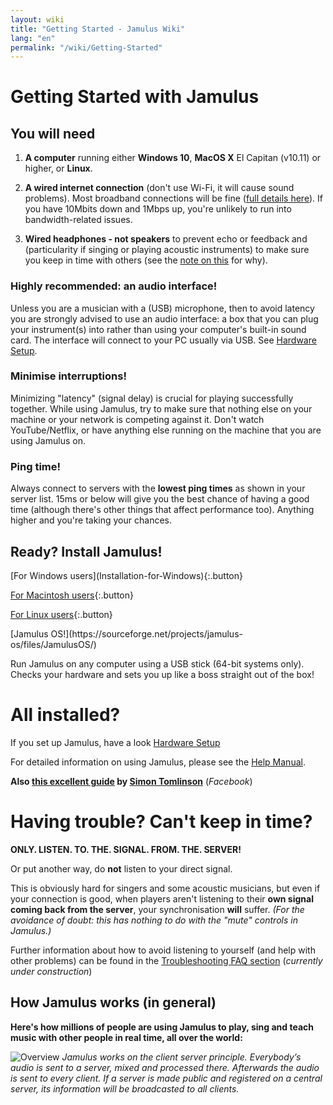 ```yaml
---
layout: wiki
title: "Getting Started - Jamulus Wiki"
lang: "en"
permalink: "/wiki/Getting-Started"
---
```

# Getting Started with Jamulus
## You will need
1. **A computer** running either **Windows 10**, **MacOS X** El Capitan (v10.11) or higher, or **Linux**.

1. **A wired internet connection** (don't use Wi-Fi, it will cause sound problems). Most broadband connections will be fine ([full details here](Quality,-delay-and-network-bandwidth)). If you have 10Mbits down and 1Mbps up, you're unlikely to run into bandwidth-related issues.

1. **Wired headphones - not speakers** to prevent echo or feedback and (particularity if singing or playing acoustic instruments) to make sure you keep in time with others (see the [note on this](Getting-Started#having-trouble-cant-keep-in-time) for why).

### Highly recommended: an audio interface!

Unless you are a musician with a (USB) microphone, then to avoid latency you are strongly advised to use an audio interface: a box that you can plug your instrument(s) into rather than using your computer's built-in sound card. The interface will connect to your PC usually via USB. See [Hardware Setup](Hardware-Setup).


### Minimise interruptions!

Minimizing "latency" (signal delay) is crucial for playing successfully together. While using Jamulus, try to make sure that nothing else on your machine or your network is competing against it. Don't watch YouTube/Netflix, or have anything else running on the machine that you are using Jamulus on.

### Ping time!

Always connect to servers with the **lowest ping times** as shown in your server list. 15ms or below will give you the best chance of having a good time (although there's other things that affect performance too). Anything higher and you're taking your chances.

## Ready? Install Jamulus!

<div class="fx-row-start-xs">
[For Windows users](Installation-for-Windows){:.button}

[For Macintosh users](Installation-for-Macintosh){:.button}

[For Linux users](Installation-for-Linux){:.button}

</div>
[Jamulus OS!](https://sourceforge.net/projects/jamulus-os/files/JamulusOS/)

Run Jamulus on any computer using a USB stick (64-bit systems only). Checks your hardware and sets you up like a boss straight out of the box!

# All installed?

If you set up Jamulus, have a look [Hardware Setup](Hardware-Setup)

For detailed information on using Jamulus, please see the [Help Manual](https://github.com/corrados/jamulus/blob/master/src/res/homepage/manual.md).

**Also [this excellent guide](https://www.facebook.com/notes/jamulus-online-musicianssingers-jamming/idiots-guide-to-jamulus-app/510044532903831/) by [Simon Tomlinson](https://www.facebook.com/simon.james.tomlinson?eid=ARBQoY3KcZAtS3pGdLJuqvQTeRSOo4gHdQZT7nNzOt1oPMGgZ4_3GERe-rOyH5PxsSHVYYXjWwcqd71a)** (_Facebook_)

# Having trouble? Can't keep in time?

**ONLY. LISTEN. TO. THE. SIGNAL. FROM. THE. SERVER!**

Or put another way, do **not** listen to your direct signal.

This is obviously hard for singers and some acoustic musicians, but even if your connection is good, when players aren't listening to their **own signal coming back from the server**, your synchronisation **will** suffer. _(For the avoidance of doubt: this has nothing to do with the "mute" controls in Jamulus.)_

Further information about how to avoid listening to yourself (and help with other problems) can be found in the [Troubleshooting FAQ section](Client-Troubleshooting) (_currently under construction_)

## How Jamulus works (in general)

**Here's how millions of people are using Jamulus to play, sing and teach music with other people in real time, all over the world:**

![Overview](https://user-images.githubusercontent.com/4561747/79309764-bd387280-7ef2-11ea-9d81-1e81302525e6.png)
_Jamulus works on the client server principle. Everybody’s audio is sent to a server, mixed and processed there. Afterwards the audio is sent to every client. If a server is made public and registered on a central server, its information will be broadcasted to all clients._
